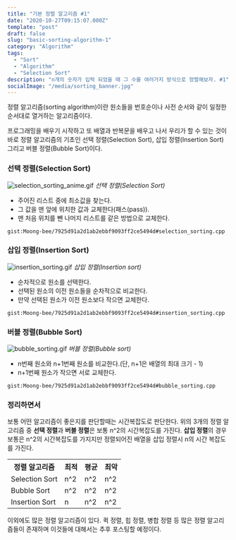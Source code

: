```yaml
---
title: "기본 정렬 알고리즘 #1"
date: "2020-10-27T09:15:07.000Z"
template: "post"
draft: false
slug: "basic-sorting-algorithm-1"
category: "Algorithm"
tags:
  - "Sort"
  - "Algorithm"
  - "Selection Sort"
description: "n개의 숫자가 입력 되었을 때 그 수를 여러가지 방식으로 정렬해보자. #1"
socialImage: "/media/sorting_banner.jpg"
---
```


정렬 알고리즘(sorting algorithm)이란 원소들을 번호순이나 사전 순서와 같이 일정한 순서대로 열거하는 알고리즘이다.

프로그래밍을 배우기 시작하고 또 배열과 반복문을 배우고 나서 우리가 할 수 있는 것이 바로 정렬 알고리즘의 기초인 선택 정렬(Selection Sort), 삽입 정렬(Insertion Sort) 그리고 버블 정렬(Bubble Sort)이다.

### 선택 정렬(Selection Sort)

![selection_sorting_anime.gif](/media/selection_sorting_anime.gif) *선택 정렬(Selection Sort)*

- 주어진 리스트 중에 최소값을 찾는다.
- 그 값을 맨 앞에 위치한 값과 교체한다(패스(pass)).
- 맨 처음 위치를 뺀 나머지 리스트를 같은 방법으로 교체한다.

`gist:Moong-bee/7925d91a2d1ab2ebbf9093ff2ce5494d#selection_sorting.cpp`

### 삽입 정렬(Insertion Sort)

![insertion_sorting.gif](/media/insertion_sorting.gif) *삽입 정렬(Insertion sort)*

- 순차적으로 원소를 선택한다.
- 선택된 원소의 이전 원소들을 순차적으로 비교한다.
- 만약 선택된 원소가 이전 원소보다 작으면 교체한다.

`gist:Moong-bee/7925d91a2d1ab2ebbf9093ff2ce5494d#insertion_sorting.cpp`

### 버블 정렬(Bubble Sort)

![bubble_sorting.gif](/media/bubble_sorting.gif) *버블 정렬(Bubble sort)*

- n번째 원소와 n+1번째 원소를 비교한다.(단, n+1은 배열의 최대 크기 - 1)
- n+1번째 원소가 작으면 서로 교체한다.

`gist:Moong-bee/7925d91a2d1ab2ebbf9093ff2ce5494d#bubble_sorting.cpp`

### 정리하면서
보통 어떤 알고리즘이 좋은지를 판단할때는 시간복잡도로 판단한다. 위의 3개의 정렬 알고리즘 중 **선택 정렬**과 **버블 정렬**은 보통 n^2의 시간복잡도를 가진다. **삽입 정렬**의 경우 보통은 n^2의 시간복잡도를 가지지만 정렬되어진 배열을 삽입 정렬시 n의 시간 복잡도를 가진다.

<table class='sort_algorithm'>
  <tr>
    <th>정렬 알고리즘</th>
    <th>최적</th>
    <th>평균</th>
    <th>최악</th>
  </tr>
  <tr>
    <td>Selection Sort</td>
    <td>n^2</td>
    <td>n^2</td>
    <td>n^2</td>
  </tr>
  <tr>
    <td>Bubble Sort</td>
    <td>n^2</td>
    <td>n^2</td>
    <td>n^2</td>
  </tr>
  <tr>
    <td>Insertion Sort</td>
    <td>n</td>
    <td>n^2</td>
    <td>n^2</td>
  </tr>
</table>

이외에도 많은 정렬 알고리즘이 있다. 퀵 정렬, 힙 정렬, 병합 정렬 등 많은 정렬 알고리즘들이 존재하며 이것들에 대해서는 추후 포스팅할 예정이다.